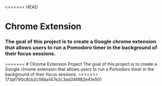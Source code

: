 <<<<<<< HEAD
<h1>Chrome Extension</h1>
<h3>The goal of this project is to create a Google chrome extension that allows users to run a Pomodoro timer in the background of their focus sessions.</h3>
=======
# Chrome Extension Project
The goal of this project is to create a Google chrome extension that allows users to run a Pomodoro timer in the background of their focus sessions.
>>>>>>> 173af790c8cb2c56ba147e2c3ad34f882e41e501
